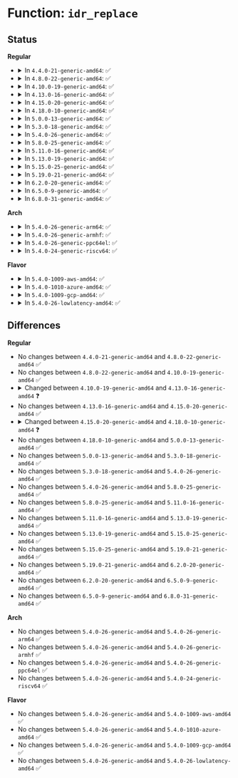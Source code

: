 # Function: <code>idr_replace</code>

## Status
<b>Regular</b>
<ul>
<li>
<details>
<summary>In <code>4.4.0-21-generic-amd64</code>: ✅</summary>

```c
void * idr_replace(struct idr * idp, void * ptr, int id)
```

```json
{
  "name": "idr_replace",
  "collision_type": "Unique Global",
  "inline_type": "No",
  "funcs": [
    {
      "addr": 18446744071582949024,
      "name": "idr_replace",
      "external": true,
      "loc": "lib/idr.c:793",
      "file": "lib/idr.c",
      "inline": "seen, unknown",
      "caller_inline": [],
      "caller_func": [
        "kernel/cgroup.c:cgroup_idr_replace",
        "drivers/md/dm.c:__dm_destroy",
        "drivers/md/dm.c:dm_create"
      ]
    }
  ],
  "symbols": [
    {
      "addr": 18446744071582949024,
      "name": "idr_replace",
      "section": ".text",
      "bind": "STB_GLOBAL",
      "size": 164
    }
  ]
}
```
</details>
</li>
<li>
<details>
<summary>In <code>4.8.0-22-generic-amd64</code>: ✅</summary>

```c
void * idr_replace(struct idr * idp, void * ptr, int id)
```

```json
{
  "name": "idr_replace",
  "collision_type": "Unique Global",
  "inline_type": "No",
  "funcs": [
    {
      "addr": 18446744071583236736,
      "name": "idr_replace",
      "external": true,
      "loc": "lib/idr.c:793",
      "file": "lib/idr.c",
      "inline": "seen, unknown",
      "caller_inline": [],
      "caller_func": [
        "kernel/cgroup.c:cgroup_idr_replace",
        "mm/memcontrol.c:mem_cgroup_css_alloc",
        "drivers/md/dm.c:__dm_destroy",
        "drivers/md/dm.c:dm_create"
      ]
    }
  ],
  "symbols": [
    {
      "addr": 18446744071583236736,
      "name": "idr_replace",
      "section": ".text",
      "bind": "STB_GLOBAL",
      "size": 160
    }
  ]
}
```
</details>
</li>
<li>
<details>
<summary>In <code>4.10.0-19-generic-amd64</code>: ✅</summary>

```c
void * idr_replace(struct idr * idp, void * ptr, int id)
```

```json
{
  "name": "idr_replace",
  "collision_type": "Unique Global",
  "inline_type": "No",
  "funcs": [
    {
      "addr": 18446744071583351984,
      "name": "idr_replace",
      "external": true,
      "loc": "lib/idr.c:793",
      "file": "lib/idr.c",
      "inline": "seen, unknown",
      "caller_inline": [],
      "caller_func": [
        "kernel/cgroup.c:cgroup_idr_replace",
        "mm/memcontrol.c:mem_cgroup_css_alloc",
        "drivers/char/tpm/tpm-chip.c:tpm_chip_unregister",
        "drivers/md/dm.c:__dm_destroy",
        "drivers/md/dm.c:dm_create"
      ]
    }
  ],
  "symbols": [
    {
      "addr": 18446744071583351984,
      "name": "idr_replace",
      "section": ".text",
      "bind": "STB_GLOBAL",
      "size": 163
    }
  ]
}
```
</details>
</li>
<li>
<details>
<summary>In <code>4.13.0-16-generic-amd64</code>: ✅</summary>

```c
void * idr_replace(struct idr * idr, void * ptr, int id)
```

```json
{
  "name": "idr_replace",
  "collision_type": "Unique Global",
  "inline_type": "No",
  "funcs": [
    {
      "addr": 18446744071588203408,
      "name": "idr_replace",
      "external": true,
      "loc": "lib/idr.c:151",
      "file": "lib/idr.c",
      "inline": "seen, unknown",
      "caller_inline": [],
      "caller_func": [
        "kernel/cgroup/cgroup.c:cgroup_idr_replace",
        "mm/memcontrol.c:mem_cgroup_css_alloc",
        "drivers/char/tpm/tpm-chip.c:tpm_chip_unregister",
        "drivers/md/dm.c:__dm_destroy",
        "drivers/md/dm.c:dm_create"
      ]
    }
  ],
  "symbols": [
    {
      "addr": 18446744071588203408,
      "name": "idr_replace",
      "section": ".text",
      "bind": "STB_GLOBAL",
      "size": 187
    }
  ]
}
```
</details>
</li>
<li>
<details>
<summary>In <code>4.15.0-20-generic-amd64</code>: ✅</summary>

```c
void * idr_replace(struct idr * idr, void * ptr, int id)
```

```json
{
  "name": "idr_replace",
  "collision_type": "Unique Global",
  "inline_type": "No",
  "funcs": [
    {
      "addr": 18446744071588752464,
      "name": "idr_replace",
      "external": true,
      "loc": "lib/idr.c:152",
      "file": "lib/idr.c",
      "inline": "seen, unknown",
      "caller_inline": [],
      "caller_func": [
        "kernel/pid.c:alloc_pid",
        "kernel/cgroup/cgroup.c:cgroup_idr_replace",
        "mm/memcontrol.c:mem_cgroup_css_alloc",
        "drivers/char/tpm/tpm-chip.c:tpm_chip_unregister",
        "drivers/md/dm.c:__dm_destroy",
        "drivers/md/dm.c:dm_create"
      ]
    }
  ],
  "symbols": [
    {
      "addr": 18446744071588752464,
      "name": "idr_replace",
      "section": ".text",
      "bind": "STB_GLOBAL",
      "size": 26
    }
  ]
}
```
</details>
</li>
<li>
<details>
<summary>In <code>4.18.0-10-generic-amd64</code>: ✅</summary>

```c
void * idr_replace(struct idr * idr, void * ptr, long unsigned int id)
```

```json
{
  "name": "idr_replace",
  "collision_type": "Unique Global",
  "inline_type": "No",
  "funcs": [
    {
      "addr": 18446744071589130640,
      "name": "idr_replace",
      "external": true,
      "loc": "lib/idr.c:292",
      "file": "lib/idr.c",
      "inline": "seen, unknown",
      "caller_inline": [],
      "caller_func": [
        "kernel/pid.c:alloc_pid",
        "kernel/cgroup/cgroup.c:cgroup_idr_replace",
        "mm/memcontrol.c:mem_cgroup_css_alloc",
        "security/apparmor/secid.c:aa_secid_update",
        "drivers/char/tpm/tpm-chip.c:tpm_chip_unregister",
        "drivers/md/dm.c:__dm_destroy",
        "drivers/md/dm.c:dm_create",
        "net/sched/act_api.c:tcf_idr_insert"
      ]
    }
  ],
  "symbols": [
    {
      "addr": 18446744071589130640,
      "name": "idr_replace",
      "section": ".text",
      "bind": "STB_GLOBAL",
      "size": 186
    }
  ]
}
```
</details>
</li>
<li>
<details>
<summary>In <code>5.0.0-13-generic-amd64</code>: ✅</summary>

```c
void * idr_replace(struct idr * idr, void * ptr, long unsigned int id)
```

```json
{
  "name": "idr_replace",
  "collision_type": "Unique Global",
  "inline_type": "No",
  "funcs": [
    {
      "addr": 18446744071589365248,
      "name": "idr_replace",
      "external": true,
      "loc": "lib/idr.c:288",
      "file": "lib/idr.c",
      "inline": "seen, unknown",
      "caller_inline": [],
      "caller_func": [
        "kernel/pid.c:alloc_pid",
        "kernel/cgroup/cgroup.c:cgroup_idr_replace",
        "mm/vmscan.c:register_shrinker_prepared",
        "mm/memcontrol.c:mem_cgroup_css_alloc",
        "drivers/char/tpm/tpm-chip.c:tpm_chip_unregister",
        "drivers/md/dm.c:__dm_destroy",
        "drivers/md/dm.c:dm_create",
        "net/sched/act_api.c:tcf_idr_check_alloc",
        "net/sched/act_api.c:tcf_idr_insert"
      ]
    }
  ],
  "symbols": [
    {
      "addr": 18446744071589365248,
      "name": "idr_replace",
      "section": ".text",
      "bind": "STB_GLOBAL",
      "size": 160
    }
  ]
}
```
</details>
</li>
<li>
<details>
<summary>In <code>5.3.0-18-generic-amd64</code>: ✅</summary>

```c
void * idr_replace(struct idr * idr, void * ptr, long unsigned int id)
```

```json
{
  "name": "idr_replace",
  "collision_type": "Unique Global",
  "inline_type": "No",
  "funcs": [
    {
      "addr": 18446744071589822384,
      "name": "idr_replace",
      "external": true,
      "loc": "lib/idr.c:299",
      "file": "lib/idr.c",
      "inline": "seen, unknown",
      "caller_inline": [],
      "caller_func": [
        "kernel/pid.c:alloc_pid",
        "kernel/cgroup/cgroup.c:cgroup_idr_replace",
        "mm/vmscan.c:register_shrinker_prepared",
        "mm/memcontrol.c:mem_cgroup_alloc",
        "ipc/util.c:ipc_addid",
        "drivers/char/tpm/tpm-chip.c:tpm_chip_unregister",
        "drivers/md/dm.c:__dm_destroy",
        "drivers/md/dm.c:alloc_dev",
        "net/sched/act_api.c:tcf_idr_check_alloc",
        "net/sched/act_api.c:tcf_idr_insert"
      ]
    }
  ],
  "symbols": [
    {
      "addr": 18446744071589822384,
      "name": "idr_replace",
      "section": ".text",
      "bind": "STB_GLOBAL",
      "size": 162
    }
  ]
}
```
</details>
</li>
<li>
<details>
<summary>In <code>5.4.0-26-generic-amd64</code>: ✅</summary>

```c
void * idr_replace(struct idr * idr, void * ptr, long unsigned int id)
```

```json
{
  "name": "idr_replace",
  "collision_type": "Unique Global",
  "inline_type": "No",
  "funcs": [
    {
      "addr": 18446744071590048640,
      "name": "idr_replace",
      "external": true,
      "loc": "lib/idr.c:290",
      "file": "lib/idr.c",
      "inline": "seen, unknown",
      "caller_inline": [],
      "caller_func": [
        "kernel/pid.c:alloc_pid",
        "kernel/cgroup/cgroup.c:cgroup_idr_replace",
        "mm/vmscan.c:register_shrinker_prepared",
        "mm/memcontrol.c:mem_cgroup_alloc",
        "ipc/util.c:ipc_addid",
        "drivers/char/tpm/tpm-chip.c:tpm_chip_unregister",
        "drivers/md/dm.c:__dm_destroy",
        "drivers/md/dm.c:alloc_dev",
        "net/sched/act_api.c:tcf_idr_check_alloc",
        "net/sched/act_api.c:tcf_idr_insert"
      ]
    }
  ],
  "symbols": [
    {
      "addr": 18446744071590048640,
      "name": "idr_replace",
      "section": ".text",
      "bind": "STB_GLOBAL",
      "size": 162
    }
  ]
}
```
</details>
</li>
<li>
<details>
<summary>In <code>5.8.0-25-generic-amd64</code>: ✅</summary>

```c
void * idr_replace(struct idr * idr, void * ptr, long unsigned int id)
```

```json
{
  "name": "idr_replace",
  "collision_type": "Unique Global",
  "inline_type": "No",
  "funcs": [
    {
      "addr": 18446744071585042592,
      "name": "idr_replace",
      "external": true,
      "loc": "lib/idr.c:290",
      "file": "lib/idr.c",
      "inline": "seen, unknown",
      "caller_inline": [],
      "caller_func": [
        "kernel/pid.c:alloc_pid",
        "kernel/cgroup/cgroup.c:css_create",
        "kernel/cgroup/cgroup.c:css_release_work_fn",
        "mm/vmscan.c:register_shrinker",
        "mm/memcontrol.c:mem_cgroup_alloc",
        "ipc/util.c:ipc_addid",
        "security/apparmor/secid.c:aa_secid_update",
        "block/genhd.c:del_gendisk",
        "drivers/char/tpm/tpm-chip.c:tpm_chip_unregister",
        "drivers/char/tpm/tpm-chip.c:tpm_add_char_device",
        "drivers/md/dm.c:__dm_destroy",
        "drivers/md/dm.c:alloc_dev",
        "net/sched/act_api.c:tcf_idr_check_alloc",
        "net/sched/act_api.c:tcf_idr_insert"
      ]
    }
  ],
  "symbols": [
    {
      "addr": 18446744071585042592,
      "name": "idr_replace",
      "section": ".text",
      "bind": "STB_GLOBAL",
      "size": 162
    }
  ]
}
```
</details>
</li>
<li>
<details>
<summary>In <code>5.11.0-16-generic-amd64</code>: ✅</summary>

```c
void * idr_replace(struct idr * idr, void * ptr, long unsigned int id)
```

```json
{
  "name": "idr_replace",
  "collision_type": "Unique Global",
  "inline_type": "No",
  "funcs": [
    {
      "addr": 18446744071585194320,
      "name": "idr_replace",
      "external": true,
      "loc": "lib/idr.c:290",
      "file": "lib/idr.c",
      "inline": "seen, unknown",
      "caller_inline": [],
      "caller_func": [
        "kernel/pid.c:alloc_pid",
        "kernel/cgroup/cgroup.c:css_create",
        "kernel/cgroup/cgroup.c:css_release_work_fn",
        "mm/vmscan.c:register_shrinker",
        "mm/memcontrol.c:mem_cgroup_alloc",
        "ipc/util.c:ipc_addid",
        "security/apparmor/secid.c:aa_secid_update",
        "drivers/char/tpm/tpm-chip.c:tpm_chip_unregister",
        "drivers/char/tpm/tpm-chip.c:tpm_add_char_device",
        "drivers/md/dm.c:__dm_destroy",
        "drivers/md/dm.c:alloc_dev",
        "net/sched/act_api.c:tcf_idr_insert_many",
        "net/sched/act_api.c:tcf_idr_check_alloc"
      ]
    }
  ],
  "symbols": [
    {
      "addr": 18446744071585194320,
      "name": "idr_replace",
      "section": ".text",
      "bind": "STB_GLOBAL",
      "size": 162
    }
  ]
}
```
</details>
</li>
<li>
<details>
<summary>In <code>5.13.0-19-generic-amd64</code>: ✅</summary>

```c
void * idr_replace(struct idr * idr, void * ptr, long unsigned int id)
```

```json
{
  "name": "idr_replace",
  "collision_type": "Unique Global",
  "inline_type": "No",
  "funcs": [
    {
      "addr": 18446744071585077408,
      "name": "idr_replace",
      "external": true,
      "loc": "lib/idr.c:290",
      "file": "lib/idr.c",
      "inline": "seen, unknown",
      "caller_inline": [],
      "caller_func": [
        "kernel/pid.c:alloc_pid",
        "kernel/cgroup/cgroup.c:css_create",
        "kernel/cgroup/cgroup.c:css_release_work_fn",
        "mm/memcontrol.c:mem_cgroup_alloc",
        "ipc/util.c:ipc_addid",
        "security/apparmor/secid.c:aa_secid_update",
        "drivers/char/tpm/tpm-chip.c:tpm_chip_unregister",
        "drivers/md/dm.c:__dm_destroy",
        "drivers/md/dm.c:alloc_dev",
        "net/sched/act_api.c:tcf_idr_insert_many",
        "net/sched/act_api.c:tcf_idr_check_alloc"
      ]
    }
  ],
  "symbols": [
    {
      "addr": 18446744071585077408,
      "name": "idr_replace",
      "section": ".text",
      "bind": "STB_GLOBAL",
      "size": 162
    }
  ]
}
```
</details>
</li>
<li>
<details>
<summary>In <code>5.15.0-25-generic-amd64</code>: ✅</summary>

```c
void * idr_replace(struct idr * idr, void * ptr, long unsigned int id)
```

```json
{
  "name": "idr_replace",
  "collision_type": "Unique Global",
  "inline_type": "No",
  "funcs": [
    {
      "addr": 18446744071585524240,
      "name": "idr_replace",
      "external": true,
      "loc": "lib/idr.c:290",
      "file": "lib/idr.c",
      "inline": "seen, unknown",
      "caller_inline": [],
      "caller_func": [
        "kernel/pid.c:alloc_pid",
        "kernel/cgroup/cgroup.c:css_create",
        "kernel/cgroup/cgroup.c:css_release_work_fn",
        "mm/memcontrol.c:mem_cgroup_alloc",
        "security/apparmor/secid.c:aa_secid_update",
        "drivers/char/tpm/tpm-chip.c:tpm_chip_unregister",
        "drivers/md/dm.c:__dm_destroy",
        "drivers/md/dm.c:alloc_dev",
        "net/sched/act_api.c:tcf_idr_insert_many",
        "net/sched/act_api.c:tcf_idr_check_alloc"
      ]
    }
  ],
  "symbols": [
    {
      "addr": 18446744071585524240,
      "name": "idr_replace",
      "section": ".text",
      "bind": "STB_GLOBAL",
      "size": 162
    }
  ]
}
```
</details>
</li>
<li>
<details>
<summary>In <code>5.19.0-21-generic-amd64</code>: ✅</summary>

```c
void * idr_replace(struct idr * idr, void * ptr, long unsigned int id)
```

```json
{
  "name": "idr_replace",
  "collision_type": "Unique Global",
  "inline_type": "No",
  "funcs": [
    {
      "addr": 18446744071586677424,
      "name": "idr_replace",
      "external": true,
      "loc": "lib/idr.c:290",
      "file": "lib/idr.c",
      "inline": "seen, unknown",
      "caller_inline": [],
      "caller_func": [
        "kernel/pid.c:alloc_pid",
        "kernel/cgroup/cgroup.c:css_create",
        "kernel/cgroup/cgroup.c:css_release_work_fn",
        "mm/memcontrol.c:mem_cgroup_alloc",
        "drivers/char/tpm/tpm-chip.c:tpm_chip_unregister",
        "drivers/md/dm.c:__dm_destroy",
        "drivers/md/dm.c:alloc_dev",
        "net/sched/act_api.c:tcf_idr_insert_many",
        "net/sched/act_api.c:tcf_idr_check_alloc"
      ]
    }
  ],
  "symbols": [
    {
      "addr": 18446744071586677424,
      "name": "idr_replace",
      "section": ".text",
      "bind": "STB_GLOBAL",
      "size": 180
    }
  ]
}
```
</details>
</li>
<li>
<details>
<summary>In <code>6.2.0-20-generic-amd64</code>: ✅</summary>

```c
void * idr_replace(struct idr * idr, void * ptr, long unsigned int id)
```

```json
{
  "name": "idr_replace",
  "collision_type": "Unique Global",
  "inline_type": "No",
  "funcs": [
    {
      "addr": 18446744071595757616,
      "name": "idr_replace",
      "external": true,
      "loc": "lib/idr.c:290",
      "file": "lib/idr.c",
      "inline": "seen, unknown",
      "caller_inline": [],
      "caller_func": [
        "kernel/pid.c:alloc_pid",
        "kernel/cgroup/cgroup.c:css_create",
        "kernel/cgroup/cgroup.c:css_release_work_fn",
        "mm/memcontrol.c:mem_cgroup_alloc",
        "drivers/char/tpm/tpm-chip.c:tpm_chip_unregister",
        "drivers/md/dm.c:__dm_destroy",
        "drivers/md/dm.c:alloc_dev",
        "net/sched/act_api.c:tcf_idr_insert_many",
        "net/sched/act_api.c:tcf_idr_check_alloc"
      ]
    }
  ],
  "symbols": [
    {
      "addr": 18446744071595757616,
      "name": "idr_replace",
      "section": ".text",
      "bind": "STB_GLOBAL",
      "size": 180
    }
  ]
}
```
</details>
</li>
<li>
<details>
<summary>In <code>6.5.0-9-generic-amd64</code>: ✅</summary>

```c
void * idr_replace(struct idr * idr, void * ptr, long unsigned int id)
```

```json
{
  "name": "idr_replace",
  "collision_type": "Unique Global",
  "inline_type": "No",
  "funcs": [
    {
      "addr": 18446744071596281936,
      "name": "idr_replace",
      "external": true,
      "loc": "lib/idr.c:290",
      "file": "lib/idr.c",
      "inline": "seen, unknown",
      "caller_inline": [],
      "caller_func": [
        "kernel/pid.c:alloc_pid",
        "kernel/cgroup/cgroup.c:css_create",
        "kernel/cgroup/cgroup.c:css_release_work_fn",
        "mm/memcontrol.c:mem_cgroup_alloc",
        "drivers/char/tpm/tpm-chip.c:tpm_chip_unregister",
        "drivers/md/dm.c:__dm_destroy",
        "drivers/md/dm.c:alloc_dev",
        "net/sched/act_api.c:tcf_idr_insert_many",
        "net/sched/act_api.c:tcf_idr_check_alloc"
      ]
    }
  ],
  "symbols": [
    {
      "addr": 18446744071596281936,
      "name": "idr_replace",
      "section": ".text",
      "bind": "STB_GLOBAL",
      "size": 180
    }
  ]
}
```
</details>
</li>
<li>
<details>
<summary>In <code>6.8.0-31-generic-amd64</code>: ✅</summary>

```c
void * idr_replace(struct idr * idr, void * ptr, long unsigned int id)
```

```json
{
  "name": "idr_replace",
  "collision_type": "Unique Global",
  "inline_type": "No",
  "funcs": [
    {
      "addr": 18446744071597166640,
      "name": "idr_replace",
      "external": true,
      "loc": "lib/idr.c:290",
      "file": "lib/idr.c",
      "inline": "seen, unknown",
      "caller_inline": [],
      "caller_func": [
        "kernel/pid.c:alloc_pid",
        "kernel/cgroup/cgroup.c:css_create",
        "kernel/cgroup/cgroup.c:css_release_work_fn",
        "mm/memcontrol.c:mem_cgroup_css_online",
        "drivers/char/tpm/tpm-chip.c:tpm_chip_unregister",
        "drivers/gpu/drm/drm_auth.c:drm_authmagic",
        "drivers/gpu/drm/drm_drv.c:drm_minor_unregister",
        "drivers/gpu/drm/drm_drv.c:drm_minor_register",
        "drivers/gpu/drm/drm_gem.c:drm_gem_handle_delete",
        "drivers/gpu/drm/drm_mode_object.c:drm_mode_object_register",
        "drivers/accel/drm_accel.c:accel_minor_replace",
        "drivers/md/dm.c:__dm_destroy",
        "drivers/md/dm.c:alloc_dev",
        "net/sched/act_api.c:tcf_idr_insert_many"
      ]
    }
  ],
  "symbols": [
    {
      "addr": 18446744071597166640,
      "name": "idr_replace",
      "section": ".text",
      "bind": "STB_GLOBAL",
      "size": 180
    }
  ]
}
```
</details>
</li>
</ul>
<b>Arch</b>
<ul>
<li>
<details>
<summary>In <code>5.4.0-26-generic-arm64</code>: ✅</summary>

```c
void * idr_replace(struct idr * idr, void * ptr, long unsigned int id)
```

```json
{
  "name": "idr_replace",
  "collision_type": "Unique Global",
  "inline_type": "No",
  "funcs": [
    {
      "addr": 18446603336503823360,
      "name": "idr_replace",
      "external": true,
      "loc": "lib/idr.c:290",
      "file": "lib/idr.c",
      "inline": "seen, unknown",
      "caller_inline": [],
      "caller_func": [
        "kernel/pid.c:alloc_pid",
        "kernel/cgroup/cgroup.c:cgroup_idr_replace",
        "mm/vmscan.c:register_shrinker_prepared",
        "mm/memcontrol.c:mem_cgroup_alloc",
        "ipc/util.c:ipc_addid",
        "drivers/char/tpm/tpm-chip.c:tpm_chip_unregister",
        "drivers/md/dm.c:__dm_destroy",
        "drivers/md/dm.c:alloc_dev",
        "net/sched/act_api.c:tcf_idr_check_alloc",
        "net/sched/act_api.c:tcf_idr_insert"
      ]
    }
  ],
  "symbols": [
    {
      "addr": 18446603336503823360,
      "name": "idr_replace",
      "section": ".text",
      "bind": "STB_GLOBAL",
      "size": 180
    }
  ]
}
```
</details>
</li>
<li>
<details>
<summary>In <code>5.4.0-26-generic-armhf</code>: ✅</summary>

```c
void * idr_replace(struct idr * idr, void * ptr, long unsigned int id)
```

```json
{
  "name": "idr_replace",
  "collision_type": "Unique Global",
  "inline_type": "No",
  "funcs": [
    {
      "addr": 3236444956,
      "name": "idr_replace",
      "external": true,
      "loc": "lib/idr.c:290",
      "file": "lib/idr.c",
      "inline": "seen, unknown",
      "caller_inline": [],
      "caller_func": [
        "kernel/pid.c:alloc_pid",
        "kernel/cgroup/cgroup.c:cgroup_idr_replace",
        "mm/vmscan.c:register_shrinker_prepared",
        "mm/memcontrol.c:mem_cgroup_css_alloc",
        "ipc/util.c:ipc_addid",
        "drivers/char/tpm/tpm-chip.c:tpm_chip_unregister",
        "drivers/md/dm.c:__dm_destroy",
        "drivers/md/dm.c:alloc_dev",
        "net/sched/act_api.c:tcf_idr_check_alloc",
        "net/sched/act_api.c:tcf_idr_insert"
      ]
    }
  ],
  "symbols": [
    {
      "addr": 3236444956,
      "name": "idr_replace",
      "section": ".text",
      "bind": "STB_GLOBAL",
      "size": 188
    }
  ]
}
```
</details>
</li>
<li>
<details>
<summary>In <code>5.4.0-26-generic-ppc64el</code>: ✅</summary>

```c
void * idr_replace(struct idr * idr, void * ptr, long unsigned int id)
```

```json
{
  "name": "idr_replace",
  "collision_type": "Unique Global",
  "inline_type": "No",
  "funcs": [
    {
      "addr": 13835058055297668512,
      "name": "idr_replace",
      "external": true,
      "loc": "lib/idr.c:290",
      "file": "lib/idr.c",
      "inline": "seen, unknown",
      "caller_inline": [],
      "caller_func": [
        "kernel/pid.c:alloc_pid",
        "kernel/cgroup/cgroup.c:cgroup_idr_replace",
        "mm/vmscan.c:register_shrinker_prepared",
        "mm/memcontrol.c:mem_cgroup_css_alloc",
        "ipc/util.c:ipc_addid",
        "drivers/char/tpm/tpm-chip.c:tpm_chip_unregister",
        "drivers/md/dm.c:__dm_destroy",
        "drivers/md/dm.c:alloc_dev",
        "net/sched/act_api.c:tcf_idr_check_alloc",
        "net/sched/act_api.c:tcf_idr_insert"
      ]
    }
  ],
  "symbols": [
    {
      "addr": 13835058055297668512,
      "name": "idr_replace",
      "section": ".text",
      "bind": "STB_GLOBAL",
      "size": 228
    }
  ]
}
```
</details>
</li>
<li>
<details>
<summary>In <code>5.4.0-24-generic-riscv64</code>: ✅</summary>

```c
void * idr_replace(struct idr * idr, void * ptr, long unsigned int id)
```

```json
{
  "name": "idr_replace",
  "collision_type": "Unique Global",
  "inline_type": "No",
  "funcs": [
    {
      "addr": 18446743936279718552,
      "name": "idr_replace",
      "external": true,
      "loc": "lib/idr.c:290",
      "file": "lib/idr.c",
      "inline": "seen, unknown",
      "caller_inline": [],
      "caller_func": [
        "kernel/pid.c:alloc_pid",
        "kernel/cgroup/cgroup.c:cgroup_idr_replace",
        "mm/vmscan.c:register_shrinker_prepared",
        "mm/memcontrol.c:mem_cgroup_css_alloc",
        "ipc/util.c:ipc_addid",
        "drivers/char/tpm/tpm-chip.c:tpm_chip_unregister",
        "drivers/md/dm.c:__dm_destroy",
        "drivers/md/dm.c:alloc_dev",
        "net/sched/act_api.c:tcf_idr_check_alloc",
        "net/sched/act_api.c:tcf_idr_insert"
      ]
    }
  ],
  "symbols": [
    {
      "addr": 18446743936279718552,
      "name": "idr_replace",
      "section": ".text",
      "bind": "STB_GLOBAL",
      "size": 116
    }
  ]
}
```
</details>
</li>
</ul>
<b>Flavor</b>
<ul>
<li>
<details>
<summary>In <code>5.4.0-1009-aws-amd64</code>: ✅</summary>

```c
void * idr_replace(struct idr * idr, void * ptr, long unsigned int id)
```

```json
{
  "name": "idr_replace",
  "collision_type": "Unique Global",
  "inline_type": "No",
  "funcs": [
    {
      "addr": 18446744071589650896,
      "name": "idr_replace",
      "external": true,
      "loc": "lib/idr.c:290",
      "file": "lib/idr.c",
      "inline": "seen, unknown",
      "caller_inline": [],
      "caller_func": [
        "kernel/pid.c:alloc_pid",
        "kernel/cgroup/cgroup.c:cgroup_idr_replace",
        "mm/vmscan.c:register_shrinker_prepared",
        "mm/memcontrol.c:mem_cgroup_alloc",
        "ipc/util.c:ipc_addid",
        "drivers/char/tpm/tpm-chip.c:tpm_chip_unregister",
        "drivers/md/dm.c:__dm_destroy",
        "drivers/md/dm.c:alloc_dev",
        "net/sched/act_api.c:tcf_idr_check_alloc",
        "net/sched/act_api.c:tcf_idr_insert"
      ]
    }
  ],
  "symbols": [
    {
      "addr": 18446744071589650896,
      "name": "idr_replace",
      "section": ".text",
      "bind": "STB_GLOBAL",
      "size": 162
    }
  ]
}
```
</details>
</li>
<li>
<details>
<summary>In <code>5.4.0-1010-azure-amd64</code>: ✅</summary>

```c
void * idr_replace(struct idr * idr, void * ptr, long unsigned int id)
```

```json
{
  "name": "idr_replace",
  "collision_type": "Unique Global",
  "inline_type": "No",
  "funcs": [
    {
      "addr": 18446744071589376704,
      "name": "idr_replace",
      "external": true,
      "loc": "lib/idr.c:290",
      "file": "lib/idr.c",
      "inline": "seen, unknown",
      "caller_inline": [],
      "caller_func": [
        "kernel/pid.c:alloc_pid",
        "kernel/cgroup/cgroup.c:cgroup_idr_replace",
        "mm/vmscan.c:register_shrinker_prepared",
        "mm/memcontrol.c:mem_cgroup_alloc",
        "ipc/util.c:ipc_addid",
        "drivers/char/tpm/tpm-chip.c:tpm_chip_unregister",
        "drivers/md/dm.c:__dm_destroy",
        "drivers/md/dm.c:alloc_dev",
        "net/sched/act_api.c:tcf_idr_check_alloc",
        "net/sched/act_api.c:tcf_idr_insert"
      ]
    }
  ],
  "symbols": [
    {
      "addr": 18446744071589376704,
      "name": "idr_replace",
      "section": ".text",
      "bind": "STB_GLOBAL",
      "size": 162
    }
  ]
}
```
</details>
</li>
<li>
<details>
<summary>In <code>5.4.0-1009-gcp-amd64</code>: ✅</summary>

```c
void * idr_replace(struct idr * idr, void * ptr, long unsigned int id)
```

```json
{
  "name": "idr_replace",
  "collision_type": "Unique Global",
  "inline_type": "No",
  "funcs": [
    {
      "addr": 18446744071590094272,
      "name": "idr_replace",
      "external": true,
      "loc": "lib/idr.c:290",
      "file": "lib/idr.c",
      "inline": "seen, unknown",
      "caller_inline": [],
      "caller_func": [
        "kernel/pid.c:alloc_pid",
        "kernel/cgroup/cgroup.c:cgroup_idr_replace",
        "mm/vmscan.c:register_shrinker_prepared",
        "mm/memcontrol.c:mem_cgroup_alloc",
        "ipc/util.c:ipc_addid",
        "drivers/char/tpm/tpm-chip.c:tpm_chip_unregister",
        "drivers/md/dm.c:__dm_destroy",
        "drivers/md/dm.c:alloc_dev",
        "net/sched/act_api.c:tcf_idr_check_alloc",
        "net/sched/act_api.c:tcf_idr_insert"
      ]
    }
  ],
  "symbols": [
    {
      "addr": 18446744071590094272,
      "name": "idr_replace",
      "section": ".text",
      "bind": "STB_GLOBAL",
      "size": 162
    }
  ]
}
```
</details>
</li>
<li>
<details>
<summary>In <code>5.4.0-26-lowlatency-amd64</code>: ✅</summary>

```c
void * idr_replace(struct idr * idr, void * ptr, long unsigned int id)
```

```json
{
  "name": "idr_replace",
  "collision_type": "Unique Global",
  "inline_type": "No",
  "funcs": [
    {
      "addr": 18446744071590144528,
      "name": "idr_replace",
      "external": true,
      "loc": "lib/idr.c:290",
      "file": "lib/idr.c",
      "inline": "seen, unknown",
      "caller_inline": [],
      "caller_func": [
        "kernel/pid.c:alloc_pid",
        "kernel/cgroup/cgroup.c:cgroup_idr_replace",
        "mm/vmscan.c:register_shrinker_prepared",
        "mm/memcontrol.c:mem_cgroup_alloc",
        "ipc/util.c:ipc_addid",
        "drivers/char/tpm/tpm-chip.c:tpm_chip_unregister",
        "drivers/md/dm.c:__dm_destroy",
        "drivers/md/dm.c:alloc_dev",
        "net/sched/act_api.c:tcf_idr_check_alloc",
        "net/sched/act_api.c:tcf_idr_insert"
      ]
    }
  ],
  "symbols": [
    {
      "addr": 18446744071590144528,
      "name": "idr_replace",
      "section": ".text",
      "bind": "STB_GLOBAL",
      "size": 162
    }
  ]
}
```
</details>
</li>
</ul>

## Differences
<b>Regular</b>
<ul>
<li>
No changes between <code>4.4.0-21-generic-amd64</code> and <code>4.8.0-22-generic-amd64</code> ✅
</li>
<li>
No changes between <code>4.8.0-22-generic-amd64</code> and <code>4.10.0-19-generic-amd64</code> ✅
</li>
<li>
<details>
<summary>Changed between <code>4.10.0-19-generic-amd64</code> and <code>4.13.0-16-generic-amd64</code> ❓</summary>
<ul>
<li>
<b>Param added. </b>
<code>struct idr * idr</code>
</li>
<li>
<b>Param removed. </b>
<code>struct idr * idp</code>
</li>
</ul>
</details>
</li>
<li>
No changes between <code>4.13.0-16-generic-amd64</code> and <code>4.15.0-20-generic-amd64</code> ✅
</li>
<li>
<details>
<summary>Changed between <code>4.15.0-20-generic-amd64</code> and <code>4.18.0-10-generic-amd64</code> ❓</summary>
<ul>
<li>
<b>Param type changed. </b>
<code>int id</code> ➡️ <code>long unsigned int id</code>
</li>
</ul>
</details>
</li>
<li>
No changes between <code>4.18.0-10-generic-amd64</code> and <code>5.0.0-13-generic-amd64</code> ✅
</li>
<li>
No changes between <code>5.0.0-13-generic-amd64</code> and <code>5.3.0-18-generic-amd64</code> ✅
</li>
<li>
No changes between <code>5.3.0-18-generic-amd64</code> and <code>5.4.0-26-generic-amd64</code> ✅
</li>
<li>
No changes between <code>5.4.0-26-generic-amd64</code> and <code>5.8.0-25-generic-amd64</code> ✅
</li>
<li>
No changes between <code>5.8.0-25-generic-amd64</code> and <code>5.11.0-16-generic-amd64</code> ✅
</li>
<li>
No changes between <code>5.11.0-16-generic-amd64</code> and <code>5.13.0-19-generic-amd64</code> ✅
</li>
<li>
No changes between <code>5.13.0-19-generic-amd64</code> and <code>5.15.0-25-generic-amd64</code> ✅
</li>
<li>
No changes between <code>5.15.0-25-generic-amd64</code> and <code>5.19.0-21-generic-amd64</code> ✅
</li>
<li>
No changes between <code>5.19.0-21-generic-amd64</code> and <code>6.2.0-20-generic-amd64</code> ✅
</li>
<li>
No changes between <code>6.2.0-20-generic-amd64</code> and <code>6.5.0-9-generic-amd64</code> ✅
</li>
<li>
No changes between <code>6.5.0-9-generic-amd64</code> and <code>6.8.0-31-generic-amd64</code> ✅
</li>
</ul>
<b>Arch</b>
<ul>
<li>
No changes between <code>5.4.0-26-generic-amd64</code> and <code>5.4.0-26-generic-arm64</code> ✅
</li>
<li>
No changes between <code>5.4.0-26-generic-amd64</code> and <code>5.4.0-26-generic-armhf</code> ✅
</li>
<li>
No changes between <code>5.4.0-26-generic-amd64</code> and <code>5.4.0-26-generic-ppc64el</code> ✅
</li>
<li>
No changes between <code>5.4.0-26-generic-amd64</code> and <code>5.4.0-24-generic-riscv64</code> ✅
</li>
</ul>
<b>Flavor</b>
<ul>
<li>
No changes between <code>5.4.0-26-generic-amd64</code> and <code>5.4.0-1009-aws-amd64</code> ✅
</li>
<li>
No changes between <code>5.4.0-26-generic-amd64</code> and <code>5.4.0-1010-azure-amd64</code> ✅
</li>
<li>
No changes between <code>5.4.0-26-generic-amd64</code> and <code>5.4.0-1009-gcp-amd64</code> ✅
</li>
<li>
No changes between <code>5.4.0-26-generic-amd64</code> and <code>5.4.0-26-lowlatency-amd64</code> ✅
</li>
</ul>
